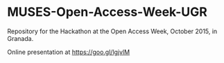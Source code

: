 # MUSES-Open-Access-Week-UGR
Repository for the Hackathon at the Open Access Week, October 2015, in Granada.

Online presentation at https://goo.gl/lgjvlM 
